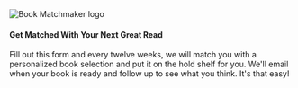 <div class="row margin-bottom-20">
<div class="col-md-6 col-md-offset-3">
<img class="img-responsive" src="/uploads/logos/book_matchmaker_logo.jpg" alt="Book Matchmaker logo" />
</div>
</div>
<div class="row">

<div class="col-md-10 col-md-offset-1">

#### Get Matched With Your Next Great Read
Fill out this form and every twelve weeks, we will match you with a personalized book selection and put it on the hold shelf for you. We'll email when your book is ready and follow up to see what you think. It's that easy!

<script type="text/javascript" src="https://form.jotform.com/jsform/80985377079171"></script>
</div>
</div>